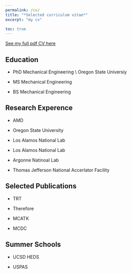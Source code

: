 ```yaml
---
permalink: /cv/
title: "*Selected curriculum vitae*"
excerpt: "my cv"

toc: true
---
```


[See my full pdf CV here](/assets/docs/cv.pdf)

## Education

* PhD Mechanical Engineering \\
Oregon State Universiy

* MS Mechanical Engineering

* BS Mechanical Engineering

## Research Experence

* AMD

* Oregon State University

* Los Alamos National Lab 

* Los Alamos National Lab

* Argonne Natinoal Lab

* Thomas Jefferson National Accerlator Facility

## Selected Publications

* TRT

* Therefore

* MCATK

* MCDC

## Summer Schools

* UCSD HEDS

* USPAS